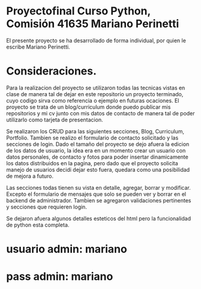 

# Proyectofinal Curso Python, Comisión 41635 Mariano Perinetti

El presente proyecto se ha desarrollado de forma individual, por quien le escribe Mariano Perinetti.

# Consideraciones.

Para la realizacion del proyecto se utilizaron todas las tecnicas vistas en clase de manera tal de dejar en este repositorio un proyecto terminado, cuyo codigo sirva como referencia o ejemplo en futuras ocaciones.
El proyecto se trata de un blog/curriculum donde puedo publicar mis repositorios y mi cv junto con mis datos de contacto de manera tal de poder utilizarlo como tarjeta de presentacion.


Se realizaron los CRUD para las siguientes secciones, Blog, Curriculum, Portfolio. Tambien se realizo el formulario de contacto solicitado y las secciones de login.
Dado el tamaño del proyecto se dejo afuera la edicion de los datos de usuario, la idea era en un momento crear un usuario con datos personales, de contacto y fotos para poder insertar dinamicamente los datos distribuidos en la pagina, pero dado que el proyecto solicita manejo de usuarios decidi dejar esto fuera, quedara como una posibilidad de mejora a futuro. 

Las secciones todas tienen su vista en detalle, agregar, borrar y modificar. Excepto el formulario de mensajes que solo se pueden ver y borrar en el backend de administrador. Tambien se agregaron validaciones pertinentes y secciones que requieren login. 

Se dejaron afuera algunos detalles esteticos del html pero la funcionalidad de python esta completa.


# usuario admin: mariano 
# pass admin: mariano 




